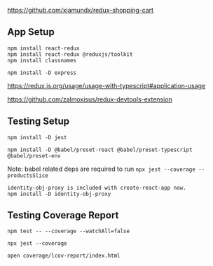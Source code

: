 https://github.com/xjamundx/redux-shopping-cart

## App Setup

```
npm install react-redux
npm install react-redux @reduxjs/toolkit
npm install classnames

npm install -D express

```

https://redux.js.org/usage/usage-with-typescript#application-usage

https://github.com/zalmoxisus/redux-devtools-extension

## Testing Setup

```
npm install -D jest

npm install -D @babel/preset-react @babel/preset-typescript @babel/preset-env
```

Note: babel related deps are required to run `npx jest --coverage -- productsSlice`

```
identity-obj-proxy is included with create-react-app now.
npm install -D identity-obj-proxy
```

## Testing Coverage Report

```
npm test -- --coverage --watchAll=false

npx jest --coverage

open coverage/lcov-report/index.html

```
